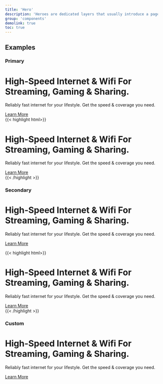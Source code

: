 ```yaml
---
title: 'Hero'
description: 'Heroes are dedicated layers that usually introduce a page. They often have a heading, copy and link button.'
group: 'components'
demolink: true
toc: true
---
```


## Examples

### Primary

<div class="hero hero-primary">
    <div class="container-xxl">
        <h1>
            High-Speed Internet &amp; Wifi For Streaming, Gaming & Sharing.
        </h1>
        <p>Reliably fast internet for your lifestyle. Get the speed & coverage you need.</p>
        <a class="btn btn-secondary" href="">Learn More</a>
    </div>
</div>
{{< highlight html>}}
<div class="hero hero-primary">
    <div class="container-xxl">
        <h1>
            High-Speed Internet &amp; Wifi For Streaming, Gaming & Sharing.
        </h1>
        <p>Reliably fast internet for your lifestyle. Get the speed & coverage you need.</p>
        <a class="btn btn-secondary" href="">Learn More</a>
    </div>
</div>
{{< /highlight >}}

### Secondary

<div class="hero hero-light">
    <div class="container-xxl">
        <h1>
            High-Speed Internet &amp; Wifi For Streaming, Gaming & Sharing.
        </h1>
        <p>Reliably fast internet for your lifestyle. Get the speed & coverage you need.</p>
        <a class="btn btn-primary" href="">Learn More</a>
    </div>
</div>

{{< highlight html>}}
<div class="hero hero-light">
    <div class="container-xxl">
        <h1>
            High-Speed Internet &amp; Wifi For Streaming, Gaming & Sharing.
        </h1>
        <p>Reliably fast internet for your lifestyle. Get the speed & coverage you need.</p>
        <a class="btn btn-primary" href="">Learn More</a>
    </div>
</div>
{{< /highlight >}}

### Custom

<div class="hero hero-modifier">
    <div class="container-xxl">
        <h1>
            High-Speed Internet &amp; Wifi For Streaming, Gaming & Sharing.
        </h1>
        <p>Reliably fast internet for your lifestyle. Get the speed & coverage you need.</p>
        <a class="btn btn-primary" href="">Learn More</a>
    </div>
</div>
